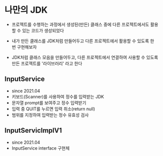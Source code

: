 # 나만의 JDK
* 프로젝트를 수행하는 과정에서 생성된(만든) 클래스 중에 다른 프로젝트에서도 활용할 수 있는 코드가 생성되었다

* 내가 만든 클래스를 JDK처럼 만들어두고 다른 프로젝트에서 활용할 수 있도록 한 번 구현해보자

* JDK처럼 클래스 모음을 만들어두고, 다른 프로젝트에서 연결하여 사용할 수 있도록 만든 프로젝트를 '라이브러리' 라고 한다

## InputService
* since 2021.04
* 키보드(Scanner)를 사용하여 정수를 입력받는 JDK
* 문자열 prompt를 보여주고 정수 입력받기
* 입력 중 QUIT를 누르면 입력 취소(return null)
* 범위를 지정하여 입력받는 정수 유효성 검사

## InputServicImplV1
* since 2021.04
* InputService interface 구현체